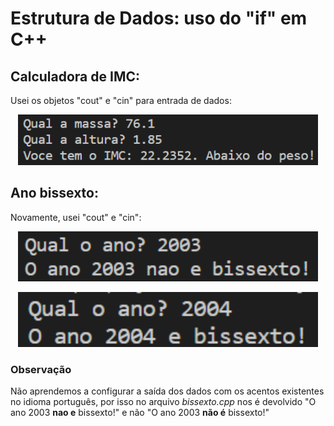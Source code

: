 # Estrutura de Dados: uso do "if" em C++

## Calculadora de IMC:

Usei os objetos "cout" e "cin" para entrada de dados:

<p align="center">
  <img src="img/exemplo_imc.png" alt="PNG" width="480px" />
</p>

## Ano bissexto:

Novamente, usei "cout" e "cin":

<p align="center">
  <img src="img/exemplo_nao_bissexto.png" alt="PNG" width="480px" />
</p>

<p align="center">
  <img src="img/exemplo_bissexto.png" alt="PNG" width="480px" />
</p>

### Observação
Não aprendemos a configurar a saída dos dados com os acentos existentes no idioma português, por isso no arquivo _bissexto.cpp_ nos é devolvido "O ano 2003 **nao e** bissexto!" e não "O ano 2003 **não é** bissexto!"